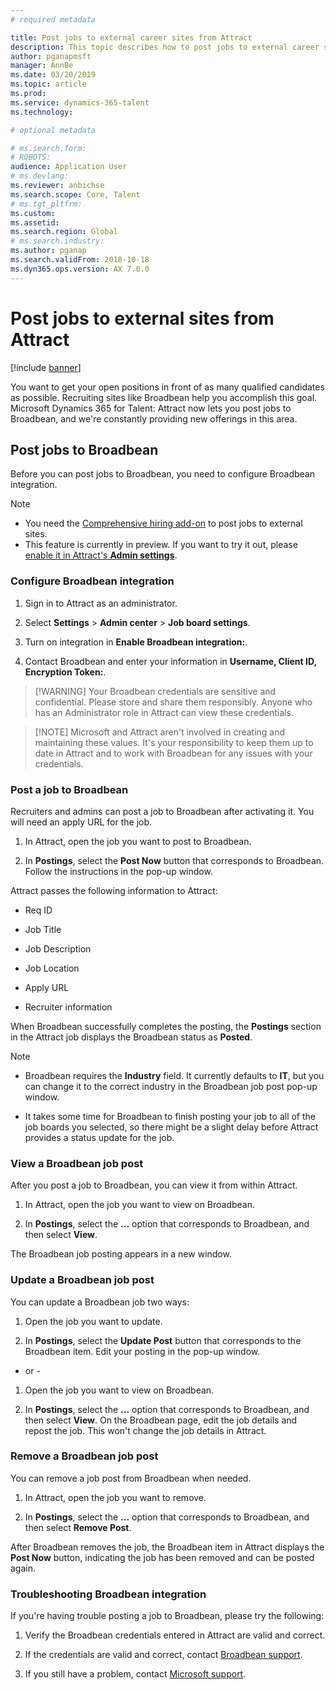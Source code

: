```yaml
---
# required metadata

title: Post jobs to external career sites from Attract
description: This topic describes how to post jobs to external career sites from Attract
author: pganapmsft
manager: AnnBe
ms.date: 03/20/2019
ms.topic: article
ms.prod: 
ms.service: dynamics-365-talent
ms.technology: 

# optional metadata

# ms.search.form: 
# ROBOTS: 
audience: Application User
# ms.devlang: 
ms.reviewer: anbichse
ms.search.scope: Core, Talent
# ms.tgt_pltfrm: 
ms.custom: 
ms.assetid: 
ms.search.region: Global
# ms.search.industry: 
ms.author: pganap
ms.search.validFrom: 2018-10-18
ms.dyn365.ops.version: AX 7.0.0
---
```



# Post jobs to external sites from Attract

[!include [banner](../includes/banner.md)]

You want to get your open positions in front of as many qualified candidates as possible. Recruiting sites like Broadbean help you accomplish this goal. Microsoft Dynamics 365 for Talent: Attract now lets you post jobs to Broadbean, and we're constantly providing new offerings in this area. 

## Post jobs to Broadbean

Before you can post jobs to Broadbean, you need to configure Broadbean integration.

> [!NOTE]
>
> - You need the [Comprehensive hiring add-on](https://docs.microsoft.com/en-us/dynamics365/unified-operations/talent/attract-comprehensive-hiring) to post jobs to external sites.
> - This feature is currently in preview. If you want to try it out, please [enable it in Attract's **Admin settings**](https://docs.microsoft.com/en-us/dynamics365/unified-operations/talent/access-preview-feature).

### Configure Broadbean integration

1. Sign in to Attract as an administrator.

2. Select **Settings** > **Admin center** > **Job board settings**.

3. Turn on integration in **Enable Broadbean integration:**.

4. Contact Broadbean and enter your information in **Username, Client ID, Encryption Token:**.

> [!WARNING] Your Broadbean credentials are sensitive and confidential. Please store and share them responsibly. Anyone who has an Administrator role in Attract can view these credentials.

> [!NOTE] Microsoft and Attract aren't involved in creating and maintaining these values. It's your responsibility to keep them up to date in Attract and to work with Broadbean for any issues with your credentials.

### Post a job to Broadbean

Recruiters and admins can post a job to Broadbean after activating it. You will need an apply URL for the job.

1. In Attract, open the job you want to post to Broadbean.

2. In **Postings**, select the **Post Now** button that corresponds to Broadbean. Follow the instructions in the pop-up window.

Attract passes the following information to Attract:

- Req ID

- Job Title

- Job Description

- Job Location

- Apply URL

- Recruiter information

When Broadbean successfully completes the posting, the **Postings** section in the Attract job displays the Broadbean status as **Posted**.

> [!NOTE]
>
> - Broadbean requires the **Industry** field. It currently defaults to **IT**, but you can change it to the correct industry in the Broadbean job post pop-up window.
>
> - It takes some time for Broadbean to finish posting your job to all of the job boards you selected, so there might be a slight delay before Attract provides a status update for the job. 

### View a Broadbean job post

After you post a job to Broadbean, you can view it from within Attract.

1. In Attract, open the job you want to view on Broadbean.

2. In **Postings**, select the **...** option that corresponds to Broadbean, and then select **View**. 

The Broadbean job posting appears in a new window.

### Update a Broadbean job post

You can update a Broadbean job two ways:

1. Open the job you want to update.

2. In **Postings**, select the **Update Post** button that corresponds to the Broadbean item. Edit your posting in the pop-up window.

- or -

1. Open the job you want to view on Broadbean.

2. In **Postings**, select the **...** option that corresponds to Broadbean, and then select **View**. On the Broadbean page, edit the job details and repost the job. This won't change the job details in Attract.

### Remove a Broadbean job post

You can remove a job post from Broadbean when needed.

1. In Attract, open the job you want to remove.

2. In **Postings**, select the **...** option that corresponds to Broadbean, and then select **Remove Post**.

After Broadbean removes the job, the Broadbean item in Attract displays the **Post Now** button, indicating the job has been removed and can be posted again.

### Troubleshooting Broadbean integration

If you're having trouble posting a job to Broadbean, please try the following:

1.  Verify the Broadbean credentials entered in Attract are valid and correct.

2.  If the credentials are valid and correct, contact [Broadbean support](https://www.broadbean.com/resources/support/).

3.  If you still have a problem, contact [Microsoft support](./talent-support#talent-support--attract-and-onboard).
